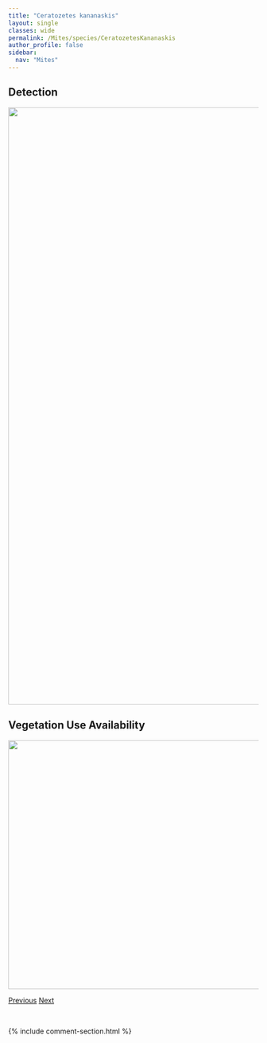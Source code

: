 ```yaml
---
title: "Ceratozetes kananaskis"
layout: single
classes: wide
permalink: /Mites/species/CeratozetesKananaskis
author_profile: false
sidebar:
  nav: "Mites"
---
```


<h2>Detection</h2>

<a href="https://drive.google.com/uc?export=view&id=1NDPROdexw--qFmL61gc-2UbK6GkKE97R">
<img src="https://drive.google.com/uc?export=view&id=1NDPROdexw--qFmL61gc-2UbK6GkKE97R" height = "1200" width = "800">
</a>


<h2>Vegetation Use Availability</h2>

<a href="https://drive.google.com/uc?export=view&id=1xhqBALbXfzrY-eYXd0k3wOk0m8M3bYWM">
<img src="https://drive.google.com/uc?export=view&id=1xhqBALbXfzrY-eYXd0k3wOk0m8M3bYWM" height = "500" width = "1000">
</a>


<a href="/DevelopmentWebsite/Mites/species/CeratozetesGracilis" class="pagination--pager" title="Ceratozetes gracilis">Previous</a> <a href="/DevelopmentWebsite/Mites/species/CeratozetesMediocris" class="pagination--pager" title="Ceratozetes mediocris">Next</a>

<p>&nbsp;</p>

{% include comment-section.html %}
